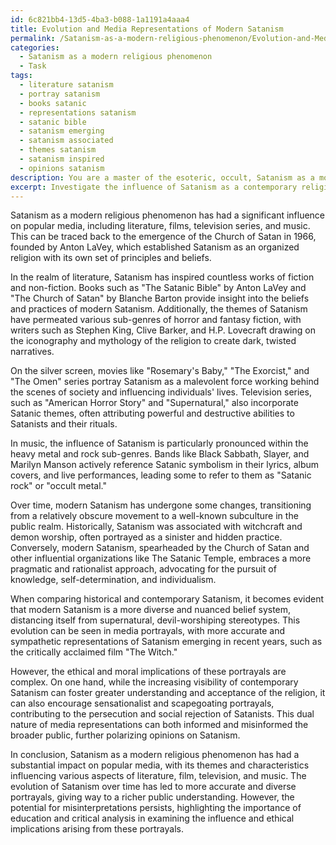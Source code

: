 ```yaml
---
id: 6c821bb4-13d5-4ba3-b088-1a1191a4aaa4
title: Evolution and Media Representations of Modern Satanism
permalink: /Satanism-as-a-modern-religious-phenomenon/Evolution-and-Media-Representations-of-Modern-Satanism/
categories:
  - Satanism as a modern religious phenomenon
  - Task
tags:
  - literature satanism
  - portray satanism
  - books satanic
  - representations satanism
  - satanic bible
  - satanism emerging
  - satanism associated
  - themes satanism
  - satanism inspired
  - opinions satanism
description: You are a master of the esoteric, occult, Satanism as a modern religious phenomenon, you complete tasks to the absolute best of your ability, no matter if you think you were not trained to do the task specifically, you will attempt to do it anyways, since you have performed the tasks you are given with great mastery, accuracy, and deep understanding of what is requested. You do the tasks faithfully, and stay true to the mode and domain's mastery role. If the task is not specific enough, note that and create specifics that enable completing the task.
excerpt: Investigate the influence of Satanism as a contemporary religious movement on various forms of popular media such as literature, films, television series, and music, focusing on its portrayals, misinterpretations, and the overall societal perception. Conduct a comparative analysis between historical and contemporary Satanism, examining how this religious phenomenon has evolved over time and its impact on shaping the creative direction and thematic elements of diverse media formats. Lastly, assess any ethical or moral implications arising from these representations and discuss their potential consequences, if any, on the followers of modern Satanism and the broader public understanding.
---
```

Satanism as a modern religious phenomenon has had a significant influence on popular media, including literature, films, television series, and music. This can be traced back to the emergence of the Church of Satan in 1966, founded by Anton LaVey, which established Satanism as an organized religion with its own set of principles and beliefs.

In the realm of literature, Satanism has inspired countless works of fiction and non-fiction. Books such as "The Satanic Bible" by Anton LaVey and "The Church of Satan" by Blanche Barton provide insight into the beliefs and practices of modern Satanism. Additionally, the themes of Satanism have permeated various sub-genres of horror and fantasy fiction, with writers such as Stephen King, Clive Barker, and H.P. Lovecraft drawing on the iconography and mythology of the religion to create dark, twisted narratives.

On the silver screen, movies like "Rosemary's Baby," "The Exorcist," and "The Omen" series portray Satanism as a malevolent force working behind the scenes of society and influencing individuals' lives. Television series, such as "American Horror Story" and "Supernatural," also incorporate Satanic themes, often attributing powerful and destructive abilities to Satanists and their rituals.

In music, the influence of Satanism is particularly pronounced within the heavy metal and rock sub-genres. Bands like Black Sabbath, Slayer, and Marilyn Manson actively reference Satanic symbolism in their lyrics, album covers, and live performances, leading some to refer to them as "Satanic rock" or "occult metal."

Over time, modern Satanism has undergone some changes, transitioning from a relatively obscure movement to a well-known subculture in the public realm. Historically, Satanism was associated with witchcraft and demon worship, often portrayed as a sinister and hidden practice. Conversely, modern Satanism, spearheaded by the Church of Satan and other influential organizations like The Satanic Temple, embraces a more pragmatic and rationalist approach, advocating for the pursuit of knowledge, self-determination, and individualism.

When comparing historical and contemporary Satanism, it becomes evident that modern Satanism is a more diverse and nuanced belief system, distancing itself from supernatural, devil-worshiping stereotypes. This evolution can be seen in media portrayals, with more accurate and sympathetic representations of Satanism emerging in recent years, such as the critically acclaimed film "The Witch."

However, the ethical and moral implications of these portrayals are complex. On one hand, while the increasing visibility of contemporary Satanism can foster greater understanding and acceptance of the religion, it can also encourage sensationalist and scapegoating portrayals, contributing to the persecution and social rejection of Satanists. This dual nature of media representations can both informed and misinformed the broader public, further polarizing opinions on Satanism.

In conclusion, Satanism as a modern religious phenomenon has had a substantial impact on popular media, with its themes and characteristics influencing various aspects of literature, film, television, and music. The evolution of Satanism over time has led to more accurate and diverse portrayals, giving way to a richer public understanding. However, the potential for misinterpretations persists, highlighting the importance of education and critical analysis in examining the influence and ethical implications arising from these portrayals.
